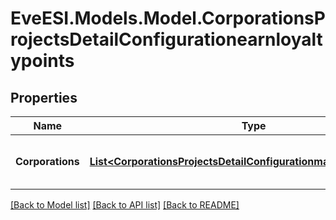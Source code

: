 # EveESI.Models.Model.CorporationsProjectsDetailConfigurationearnloyaltypoints

## Properties

Name | Type | Description | Notes
------------ | ------------- | ------------- | -------------
**Corporations** | [**List&lt;CorporationsProjectsDetailConfigurationmatchercorporation&gt;**](CorporationsProjectsDetailConfigurationmatchercorporation.md) | Corporation issuing loyalty points | [optional] 

[[Back to Model list]](../README.md#documentation-for-models) [[Back to API list]](../README.md#documentation-for-api-endpoints) [[Back to README]](../README.md)

